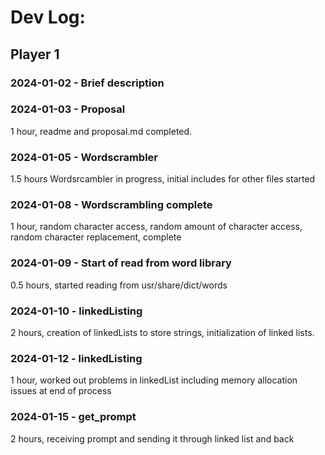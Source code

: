 # Dev Log:

## Player 1

### 2024-01-02 - Brief description

### 2024-01-03 - Proposal
1 hour, readme and proposal.md completed.

### 2024-01-05 - Wordscrambler
1.5 hours Wordsrcambler in progress, initial includes for other files started

### 2024-01-08 - Wordscrambling complete
1 hour, random character access, random amount of character access, random character replacement, complete

### 2024-01-09 - Start of read from word library
0.5 hours, started reading from usr/share/dict/words

### 2024-01-10 - linkedListing
2 hours, creation of linkedLists to store strings, initialization of linked lists. 

### 2024-01-12 - linkedListing
1 hour, worked out problems in linkedList including memory allocation issues at end of process

### 2024-01-15 - get_prompt
2 hours, receiving prompt and sending it through linked list and back
